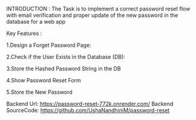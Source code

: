 INTRODUCTION : The Task is to implement a correct password reset flow with email verification and proper update of the new password in the database for a web app

Key Features :

1.Design a Forget Password Page:

2.Check if the User Exists in the Database (DB):

3.Store the Hashed Password String in the DB

4.Show Password Reset Form

5.Store the New Password

Backend Url:
https://password-reset-772k.onrender.com/
Backend SourceCode:
https://github.com/UshaNandhiniM/password-reset
